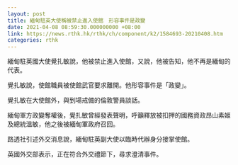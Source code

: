 ```yaml
---
layout: post
title: 緬甸駐英大使稱被禁止進入使館　形容事件是政變
date: 2021-04-08 08:59:30.000000000 +08:00
link: https://news.rthk.hk/rthk/ch/component/k2/1584693-20210408.htm
categories: rthk
---
```


緬甸駐英國大使覺扎敏說，他被禁止進入使館，又說，他被告知，他不再是緬甸的代表。

覺扎敏說，使館職員被使館武官要求離開。他形容事件是「政變」。

覺扎敏在大使館外，與到場戒備的倫敦警員談話。

緬甸軍方政變奪權後，覺扎敏曾經發表聲明，呼籲釋放被扣押的國務資政昂山素姬及總統溫敏，他之後被緬甸軍政府召回。

路透社引述外交消息說，緬甸駐英副大使以臨時代辦身分接掌使館。

英國外交部表示，正在符合外交禮節下，尋求澄清事件。
